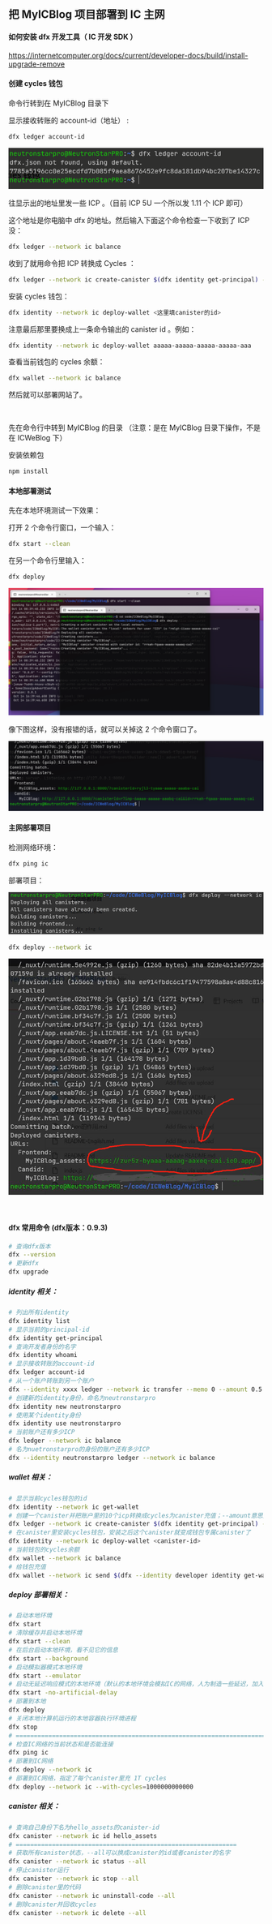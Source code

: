 ## 把 MyICBlog 项目部署到 IC 主网

#### 如何安装 dfx 开发工具（ IC 开发 SDK ）

https://internetcomputer.org/docs/current/developer-docs/build/install-upgrade-remove



#### 创建 cycles 钱包

命令行转到在 MyICBlog 目录下

显示接收转账的 account-id（地址） : 

```bash
dfx ledger account-id
```

![image-20221014162832698](assets/如何把项目部署到IC主网/image-20221014162832698.png)

往显示出的地址里发一些 ICP 。（目前 ICP 5U 一个所以发 1.11 个 ICP 即可）

这个地址是你电脑中 dfx 的地址。然后输入下面这个命令检查一下收到了 ICP 没：

```bash
dfx ledger --network ic balance
```

收到了就用命令把 ICP 转换成 Cycles ：

```bash
dfx ledger --network ic create-canister $(dfx identity get-principal) --amount 1.1
```

安装 cycles 钱包：

```bash
dfx identity --network ic deploy-wallet <这里填canister的id>
```

注意最后那里要换成上一条命令输出的 canister id 。例如：

```bash
dfx identity --network ic deploy-wallet aaaaa-aaaaa-aaaaa-aaaaa-aaa
```

查看当前钱包的 cycles 余额：

```bash
dfx wallet --network ic balance
```

然后就可以部署网站了。

<br>

先在命令行中转到 MyICBlog 的目录 （注意：是在 MyICBlog 目录下操作，不是在 ICWeBlog 下）

安装依赖包

```bash
npm install
```

#### 本地部署测试

先在本地环境测试一下效果：

打开 2 个命令行窗口，一个输入：

```bash
dfx start --clean
```

在另一个命令行里输入：

```bash
dfx deploy
```

![image-20221014164021505](assets/如何把项目部署到IC主网/image-20221014164021505.png)

像下图这样，没有报错的话，就可以关掉这 2 个命令窗口了。

![image-20221014164128902](assets/如何把项目部署到IC主网/image-20221014164128902.png)



#### 主网部署项目

检测网络环境：

```bash
dfx ping ic
```

部署项目：

![image](assets/如何把项目部署到IC主网/195795044-e8b05769-ea7a-4558-83c6-b5d8a68b84a2.png)

```bash
dfx deploy --network ic
```

![image-20221014160947052](assets/如何把项目部署到IC主网/image-20221014160947052.png)



<br>

#### dfx 常用命令  (dfx版本：0.9.3)

```bash
# 查询dfx版本
dfx --version
# 更新dfx
dfx upgrade
```



##### identity 相关：

```bash
# 列出所有identity
dfx identity list
# 显示当前的principal-id
dfx identity get-principal
# 查询开发者身份的名字
dfx identity whoami
# 显示接收转账的account-id
dfx ledger account-id
# 从一个账户转账到另一个账户
dfx --identity xxxx ledger --network ic transfer --memo 0 --amount 0.5
# 创建新的identity身份，命名为neutronstarpro
dfx identity new neutronstarpro
# 使用某个identity身份
dfx identity use neutronstarpro
# 当前账户还有多少ICP
dfx ledger --network ic balance
# 名为nuetronstarpro的身份的账户还有多少ICP
dfx --identity neutronstarpro ledger --network ic balance
```



##### wallet 相关：

```bash
# 显示当前cycles钱包的id
dfx identity --network ic get-wallet
# 创建一个canister并把账户里的10个icp转换成cycles为canister充值；--amount意思是将指定的ICP转换为cycles
dfx ledger --network ic create-canister $(dfx identity get-principal) --amount 10
# 在canister里安装cycles钱包，安装之后这个canister就变成钱包专属canister了
dfx identity --network ic deploy-wallet <canister-id>
# 当前钱包的cycles余额
dfx wallet --network ic balance
# 给钱包充值
dfx wallet --network ic send $(dfx --identity developer identity get-wallet) 80000590000
```



##### deploy 部署相关：

```bash
# 启动本地环境
dfx start
# 清除缓存并启动本地环境
dfx start --clean
# 在后台启动本地环境，看不见它的信息
dfx start --background
# 启动模拟器模式本地环境
dfx start --emulator
# 启动无延迟响应模式的本地环境（默认的本地环境会模拟IC的网络，人为制造一些延迟，加入了达成共识的时间）
dfx start -no-artificial-delay
# 部署到本地
dfx deploy
# 关闭本地计算机运行的本地容器执行环境进程
dfx stop
# ====================================================================================
# 检查IC网络的当前状态和是否能连接
dfx ping ic
# 部署到IC网络
dfx deploy --network ic
# 部署到IC网络，指定了每个canister里充 1T cycles
dfx deploy --network ic --with-cycles=1000000000000
```



##### canister 相关：

```bash
# 查询自己身份下名为hello_assets的canister-id
dfx canister --network ic id hello_assets
# =============================================================
# 获取所有canister状态，--all可以换成canister的id或者canister的名字
dfx canister --network ic status --all
# 停止canister运行
dfx canister --network ic stop --all
# 删除canister里的代码
dfx canister --network ic uninstall-code --all
# 删除canister并回收cycles
dfx canister --network ic delete --all
```

